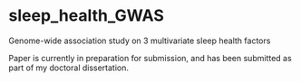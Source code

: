 # sleep_health_GWAS
Genome-wide association study on 3 multivariate sleep health factors


Paper is currently in preparation for submission, and has been submitted as part of my doctoral dissertation. 
